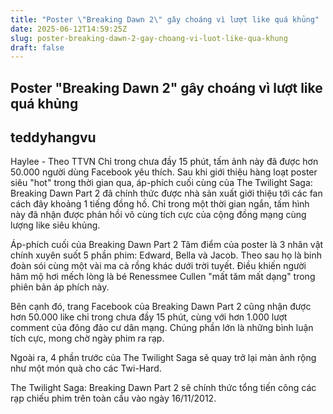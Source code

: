 ```yaml
---
title: "Poster \"Breaking Dawn 2\" gây choáng vì lượt like quá khủng"
date: 2025-06-12T14:59:25Z
slug: poster-breaking-dawn-2-gay-choang-vi-luot-like-qua-khung
draft: false
---
```


## Poster "Breaking Dawn 2" gây choáng vì lượt like quá khủng

## teddyhangvu

Haylee - Theo TTVN
Chỉ trong chưa đầy 15 phút, tấm ảnh này đã được hơn 50.000 người dùng Facebook yêu thích.
Sau khi giới thiệu hàng loạt poster siêu "hot" trong thời gian qua, áp-phích cuối cùng của The Twilight Saga: Breaking Dawn Part 2 đã chính thức được nhà sản xuất giới thiệu tới các fan cách đây khoảng 1 tiếng đồng hồ. Chỉ trong một thời gian ngắn, tấm hình này đã nhận được phản hồi vô cùng tích cực của cộng đồng mạng cùng lượng like siêu khủng.
 
Áp-phích cuối của Breaking Dawn Part 2
Tâm điểm của poster là 3 nhân vật chính xuyên suốt 5 phần phim: Edward, Bella và Jacob. Theo sau họ là binh đoàn sói cùng một vài ma cà rồng khác dưới trời tuyết. Điều khiến người hâm mộ hơi mếch lòng là bé Renessmee Cullen "mất tăm mất dạng" trong phiên bản áp phích này.
 

 

 
Bên cạnh đó, trang Facebook của Breaking Dawn Part 2 cũng nhận được hơn 50.000 like chỉ trong chưa đầy 15 phút, cùng với hơn 1.000 lượt comment của đông đảo cư dân mạng. Chúng phần lớn là những bình luận tích cực, mong chờ ngày phim ra rạp.
 

 
Ngoài ra, 4 phần trước của The Twilight Saga sẽ quay trở lại màn ảnh rộng như một món quà cho các Twi-Hard.
 

 
The Twilight Saga: Breaking Dawn Part 2 sẽ chính thức tổng tiến công các rạp chiếu phim trên toàn cầu vào ngày 16/11/2012.